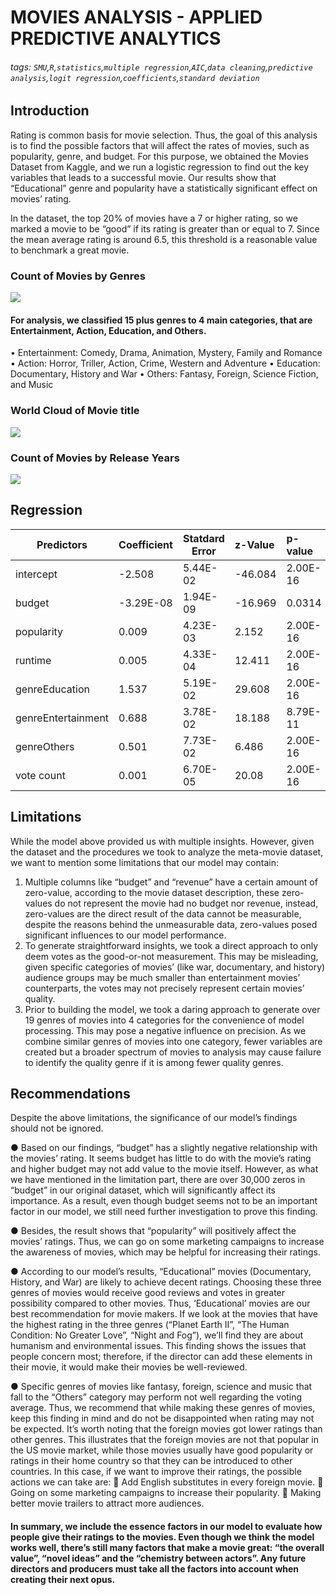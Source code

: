 # MOVIES ANALYSIS - APPLIED PREDICTIVE ANALYTICS
###### tags: `SMU`,`R`,`statistics`,`multiple regression`,`AIC`,`data cleaning`,`predictive analysis`,`logit regression`,`coefficients`,`standard deviation`
## Introduction

Rating is common basis for movie selection. Thus, the goal of this analysis is to find the possible factors that will affect the rates of movies, such as popularity, genre, and budget. For this purpose, we obtained the Movies Dataset from Kaggle, and we run a logistic regression to find out the key variables that leads to a successful movie. Our results show that “Educational” genre and popularity have a statistically significant effect on movies’ rating.

In the dataset, the top 20% of movies have a 7 or higher rating, so we marked a movie to be “good” if its rating is greater than or equal to 7. Since the mean average rating is around 6.5, this threshold is a reasonable value to benchmark a great movie. 

### Count of Movies by Genres
![](https://i.imgur.com/nAn0wA4.png)
#### For analysis, we classified 15 plus genres to 4 main categories, that are Entertainment, Action, Education, and Others.
•	Entertainment: Comedy, Drama, Animation, Mystery, Family and Romance
•	Action: Horror, Triller, Action, Crime, Western and Adventure
•	Education: Documentary, History and War
•	Others: Fantasy, Foreign, Science Fiction, and Music


### World Cloud of Movie title
![](https://i.imgur.com/LsAC75N.png)

### Count of Movies by Release Years
![](https://i.imgur.com/NDOX0u7.png)

## Regression



| Predictors         | Coefficient | Statdard Error | z-Value | p-value  |
| ------------------ |:----------- | -------------- |:------- |:-------- |
| intercept          | -2.508      | 5.44E-02       | -46.084 | 2.00E-16 |
| budget             | -3.29E-08   | 1.94E-09       | -16.969 | 0.0314   |
| popularity         | 0.009       | 4.23E-03       | 2.152   | 2.00E-16 |
| runtime            | 0.005       | 4.33E-04       | 12.411  | 2.00E-16 |
| genreEducation     | 1.537       | 5.19E-02       | 29.608  | 2.00E-16 |
| genreEntertainment | 0.688       | 3.78E-02       | 18.188  | 8.79E-11 |
| genreOthers        | 0.501       | 7.73E-02       | 6.486   | 2.00E-16 |
| vote count         | 0.001       | 6.70E-05       | 20.08   | 2.00E-16 |

## Limitations
While the model above provided us with multiple insights. However, given the dataset and the procedures we took to analyze the meta-movie dataset, we want to mention some limitations that our model may contain:
1.	Multiple columns like “budget” and “revenue” have a certain amount of zero-value, according to the movie dataset description, these zero-values do not represent the movie had no budget nor revenue, instead, zero-values are the direct result of the data cannot be measurable, despite the reasons behind the unmeasurable data, zero-values posed significant influences to our model performance.
2.	To generate straightforward insights, we took a direct approach to only deem votes as the good-or-not measurement. This may be misleading, given specific categories of movies’ (like war, documentary, and history) audience groups may be much smaller than entertainment movies’ counterparts, the votes may not precisely represent certain movies’ quality.
3.	Prior to building the model, we took a daring approach to generate over 19 genres of movies into 4 categories for the convenience of model processing. This may pose a negative influence on precision. As we combine similar genres of movies into one category, fewer variables are created but a broader spectrum of movies to analysis may cause failure to identify the quality genre if it is among fewer quality genres.


## Recommendations
Despite the above limitations, the significance of our model’s findings should not be ignored.

●	Based on our findings, “budget” has a slightly negative relationship with the movies’ rating. It seems budget has little to do with the movie’s rating and higher budget may not add value to the movie itself. However, as what we have mentioned in the limitation part, there are over 30,000 zeros in “budget” in our original dataset, which will significantly affect its importance. As a result, even though budget seems not to be an important factor in our model, we still need further investigation to prove this finding.

●	Besides, the result shows that “popularity” will positively affect the movies’ ratings. Thus, we can go on some marketing campaigns to increase the awareness of movies, which may be helpful for increasing their ratings.

●	According to our model’s results, “Educational” movies (Documentary, History, and War) are likely to achieve decent ratings. Choosing these three genres of movies would receive good reviews and votes in greater possibility compared to other movies. Thus, ‘Educational’ movies are our best recommendation for movie makers. If we look at the movies that have the highest rating in the three genres (“Planet Earth II”, “The Human Condition: No Greater Love”, “Night and Fog”), we’ll find they are about humanism and environmental issues. This finding shows the issues that people concern most; therefore, if the director can add these elements in their movie, it would make their movies be well-reviewed. 

●	Specific genres of movies like fantasy, foreign, science and music that fall to the “Others” category may perform not well regarding the voting average. Thus, we recommend that while making these genres of movies, keep this finding in mind and do not be disappointed when rating may not be expected. It’s worth noting that the foreign movies got lower ratings than other genres. This illustrates that the foreign movies are not that popular in the US movie market, while those movies usually have good popularity or ratings in their home country so that they can be introduced to other countries. In this case, if we want to improve their ratings, the possible actions we can take are:
	Add English substitutes in every foreign movie.
	Going on some marketing campaigns to increase their popularity.
	Making better movie trailers to attract more audiences.

#### In summary, we include the essence factors in our model to evaluate how people give their ratings to the movies. Even though we think the model works well, there’s still many factors that make a movie great: “the overall value”, “novel ideas” and the “chemistry between actors”. Any future directors and producers must take all the factors into account when creating their next opus. 
